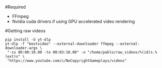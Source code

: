 #Required 

 * FFmpeg
 * Nvidia cuda drivers if using GPU accelerated video rendering


#Getting raw videos

```
pip install -U yt-dlp
yt-dlp -f "bestvideo" --external-downloader ffmpeg --external-downloader-args \
 "-ss 00:00:10.00 -to 00:03:10.00" -o "/home/pablo/raw_videos/%(id)s.%(ext)s" \
 "https://www.youtube.com/c/NoCopyrightGameplays/videos"
```

